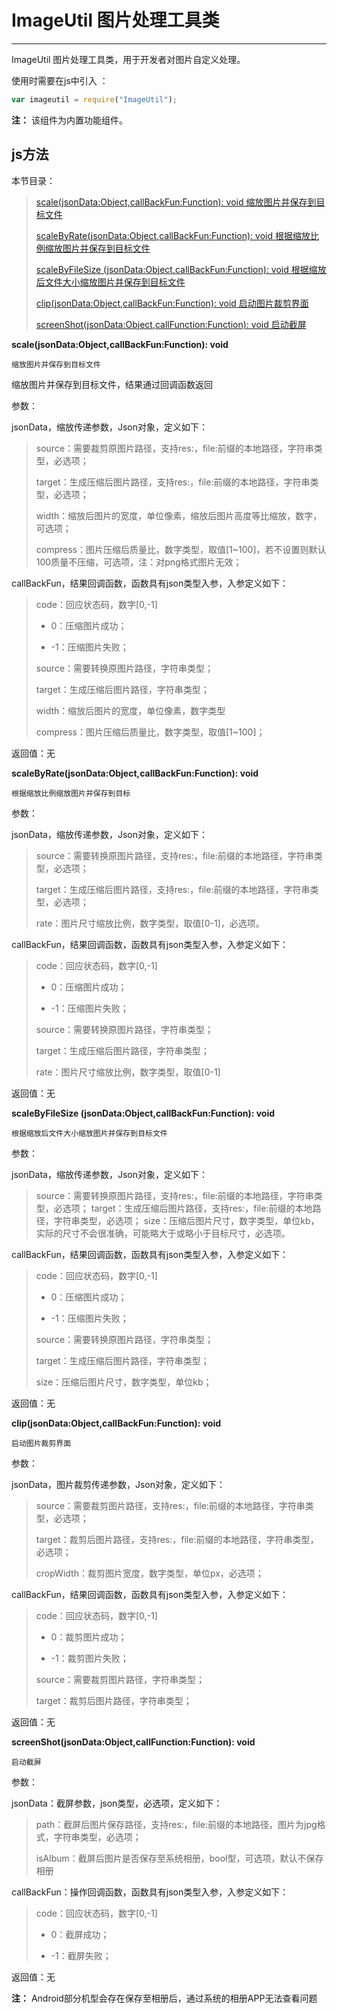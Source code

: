 # ImageUtil 图片处理工具类

----------

 ImageUtil 图片处理工具类，用于开发者对图片自定义处理。

使用时需要在js中引入 ：

```javascript
var imageutil = require("ImageUtil"); 
```

**注：** 该组件为内置功能组件。

<h2 id="cid_1">js方法</h2>  

本节目录：

>[ scale(jsonData:Object,callBackFun:Function): void   缩放图片并保存到目标文件 ](#ff_0)
> 
> [scaleByRate(jsonData:Object,callBackFun:Function): void  根据缩放比例缩放图片并保存到目标文件 ](#ff_1)
> 
> [scaleByFileSize (jsonData:Object,callBackFun:Function): void   根据缩放后文件大小缩放图片并保存到目标文件 ](#ff_2)
> 
> [clip(jsonData:Object,callBackFun:Function): void    启动图片裁剪界面 ](#ff_3)
> 
> [screenShot(jsonData:Object,callFunction:Function): void  启动截屏](#ff_4)


<span id="ff_0">**scale(jsonData:Object,callBackFun:Function): void**</span>  

<code>缩放图片并保存到目标文件</code>  

缩放图片并保存到目标文件，结果通过回调函数返回   

参数：  

jsonData，缩放传递参数，Json对象，定义如下：  

> source：需要裁剪原图片路径，支持res:，file:前缀的本地路径，字符串类型，必选项；
> 
> target：生成压缩后图片路径，支持res:，file:前缀的本地路径，字符串类型，必选项；
> 
> width：缩放后图片的宽度，单位像素，缩放后图片高度等比缩放，数字，可选项；
> 
> compress：图片压缩后质量比，数字类型，取值[1~100]，若不设置则默认100质量不压缩，可选项，注：对png格式图片无效；

callBackFun，结果回调函数，函数具有json类型入参，入参定义如下：  

> code：回应状态码，数字[0,-1]
> 
> -  0：压缩图片成功；
> 
> -  -1：压缩图片失败；
> 
> source：需要转换原图片路径，字符串类型；
> 
> target：生成压缩后图片路径，字符串类型；
> 
> width：缩放后图片的宽度，单位像素，数字类型
> 
> compress：图片压缩后质量比，数字类型，取值[1~100]；

返回值：无



<span id="ff_1">**scaleByRate(jsonData:Object,callBackFun:Function): void**</span>

<code>根据缩放比例缩放图片并保存到目标</code>    

参数：

jsonData，缩放传递参数，Json对象，定义如下：  

> source：需要转换原图片路径，支持res:，file:前缀的本地路径，字符串类型，必选项；
> 
> target：生成压缩后图片路径，支持res:，file:前缀的本地路径，字符串类型，必选项；
> 
> rate：图片尺寸缩放比例，数字类型，取值[0-1]，必选项。

callBackFun，结果回调函数，函数具有json类型入参，入参定义如下：

> code：回应状态码，数字[0,-1]
> 
> - 0：压缩图片成功；
> 
> - -1：压缩图片失败；
> 
> source：需要转换原图片路径，字符串类型；
> 
> target：生成压缩后图片路径，字符串类型；
> 
> rate：图片尺寸缩放比例，数字类型，取值[0-1] 

返回值：无






<span id="ff_2">**scaleByFileSize (jsonData:Object,callBackFun:Function): void**</span>  

<code>根据缩放后文件大小缩放图片并保存到目标文件</code>   

参数：

jsonData，缩放传递参数，Json对象，定义如下：  

> source：需要转换原图片路径，支持res:，file:前缀的本地路径，字符串类型，必选项；
> target：生成压缩后图片路径，支持res:，file:前缀的本地路径，字符串类型，必选项；
> size：压缩后图片尺寸，数字类型，单位kb，实际的尺寸不会很准确，可能略大于或略小于目标尺寸，必选项。

callBackFun，结果回调函数，函数具有json类型入参，入参定义如下： 

> code：回应状态码，数字[0,-1]
> 
> - 0：压缩图片成功；
> 
> - -1：压缩图片失败；
> 
> source：需要转换原图片路径，字符串类型；
> 
> target：生成压缩后图片路径，字符串类型；
> 
> size：压缩后图片尺寸，数字类型，单位kb；

返回值：无



<span id="ff_3">**clip(jsonData:Object,callBackFun:Function): void**</span>  

<code>启动图片裁剪界面</code> 

参数： 

jsonData，图片裁剪传递参数，Json对象，定义如下：

> source：需要裁剪图片路径，支持res:，file:前缀的本地路径，字符串类型，必选项；
> 
> target：裁剪后图片路径，支持res:，file:前缀的本地路径，字符串类型，必选项；
> 
> cropWidth：裁剪图片宽度，数字类型，单位px，必选项；

callBackFun，结果回调函数，函数具有json类型入参，入参定义如下：

> code：回应状态码，数字[0,-1]
> 
> - 0：裁剪图片成功；
> 
> - -1：裁剪图片失败；
> 
> source：需要裁剪图片路径，字符串类型；
> 
> target：裁剪后图片路径，字符串类型；

返回值：无


<span id="ff_4">**screenShot(jsonData:Object,callFunction:Function): void**</span>  

<code>启动截屏</code>  


参数： 

jsonData：截屏参数，json类型，必选项，定义如下：

> path：截屏后图片保存路径，支持res:，file:前缀的本地路径，图片为jpg格式，字符串类型，必选项；
> 
> isAlbum：截屏后图片是否保存至系统相册，bool型，可选项，默认不保存相册

callBackFun：操作回调函数，函数具有json类型入参，入参定义如下：

> code：回应状态码，数字[0,-1]
> 
> - 0：截屏成功；
> 
> - -1：截屏失败；

返回值：无 

**注：** Android部分机型会存在保存至相册后，通过系统的相册APP无法查看问题

